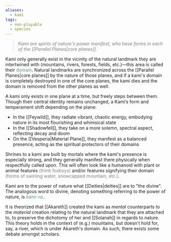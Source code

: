 ```yaml
---
aliases:
  - kami
tags:
  - non-playable
  - species
---
```

> <span style="font-style:italic; color:rgb(125, 125, 125)">Kami are spirits of nature's power manifest, who have forms in each of the [[Parallel Planes|core planes]].</span>

Kami only generally exist in the vicinity of the natural landmark they are intertwined with (mountains, rivers, forests, fields, etc.)—this area is called their <span style="color:rgb(79, 151, 125)">domain</span>. Natural landmarks are synchronized across the [[Parallel Planes|core planes]] by the nature of those planes, and if a kami's domain is completely destroyed in one of the core planes, the kami dies and the domain is removed from the other planes as well. 

A kami only exists in one plane at a time, but freely steps between them. Though their central identity remains unchanged, a Kami’s form and temperament shift depending on the plane:
- In the [[Feywild]], they radiate vibrant, chaotic energy, embodying nature in its most flourishing and whimsical state
- In the [[Shadowfell]], they take on a more solemn, spectral aspect, reflecting decay and doom
- On the [[Vesperia|Material Plane]], they manifest as a balanced presence, acting as the spiritual protectors of their domains

Shrines to a kami are built by mortals where the kami's presence is especially strong, and they generally manifest there physically when respectfully called upon. This will often look like a humanoid with plant or animal features <span style="color:rgb(125, 125, 125)">(think foxboys)</span> and/or features signifying their domain <span style="color:rgb(125, 125, 125)">(forms of swirling water, snowcapped mountain, etc.)</span>.

Kami are to the power of nature what [[Deities|deities]] are to "the divine". The analogous word to divine, denoting something referring to the power of nature, is *<span style="color:rgb(79, 151, 125)">kami-ra</span>*. 

It is theorized that [[Akareth]] created the kami as *mental* counterparts to the *material* creation relating to the natural landmark that they are attached to, to preserve the dichotomy of her and [[Solanah]] in regards to nature. This theory holds in the context of (e.g.) mountains, but doesn't hold for, say, a river, which is under Akareth's domain. As such, there exists some debate amongst scholars.

